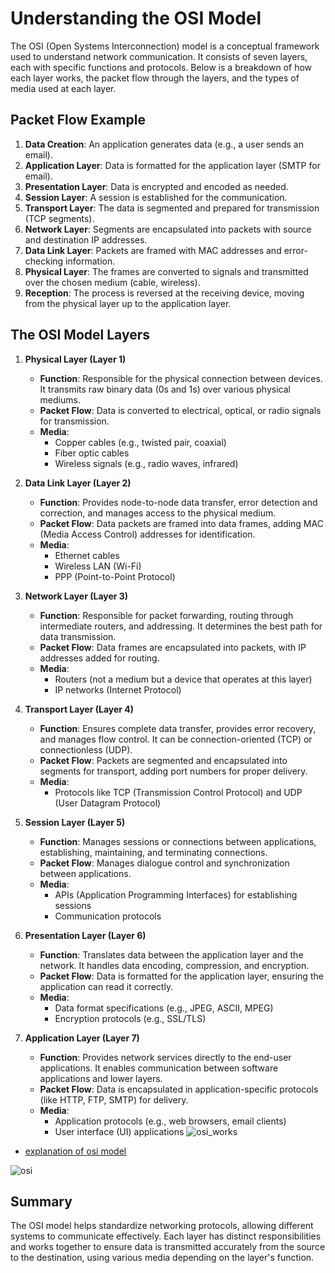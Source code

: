 # Understanding the OSI Model

The OSI (Open Systems Interconnection) model is a conceptual framework used to understand network communication. It consists of seven layers, each with specific functions and protocols. Below is a breakdown of how each layer works, the packet flow through the layers, and the types of media used at each layer.
## Packet Flow Example

1. **Data Creation**: An application generates data (e.g., a user sends an email).
2. **Application Layer**: Data is formatted for the application layer (SMTP for email).
3. **Presentation Layer**: Data is encrypted and encoded as needed.
4. **Session Layer**: A session is established for the communication.
5. **Transport Layer**: The data is segmented and prepared for transmission (TCP segments).
6. **Network Layer**: Segments are encapsulated into packets with source and destination IP addresses.
7. **Data Link Layer**: Packets are framed with MAC addresses and error-checking information.
8. **Physical Layer**: The frames are converted to signals and transmitted over the chosen medium (cable, wireless).
9. **Reception**: The process is reversed at the receiving device, moving from the physical layer up to the application layer.


## The OSI Model Layers

1. **Physical Layer (Layer 1)**
   - **Function**: Responsible for the physical connection between devices. It transmits raw binary data (0s and 1s) over various physical mediums.
   - **Packet Flow**: Data is converted to electrical, optical, or radio signals for transmission.
   - **Media**: 
     - Copper cables (e.g., twisted pair, coaxial)
     - Fiber optic cables
     - Wireless signals (e.g., radio waves, infrared)

2. **Data Link Layer (Layer 2)**
   - **Function**: Provides node-to-node data transfer, error detection and correction, and manages access to the physical medium.
   - **Packet Flow**: Data packets are framed into data frames, adding MAC (Media Access Control) addresses for identification.
   - **Media**:
     - Ethernet cables
     - Wireless LAN (Wi-Fi)
     - PPP (Point-to-Point Protocol)

3. **Network Layer (Layer 3)**
   - **Function**: Responsible for packet forwarding, routing through intermediate routers, and addressing. It determines the best path for data transmission.
   - **Packet Flow**: Data frames are encapsulated into packets, with IP addresses added for routing.
   - **Media**:
     - Routers (not a medium but a device that operates at this layer)
     - IP networks (Internet Protocol)

4. **Transport Layer (Layer 4)**
   - **Function**: Ensures complete data transfer, provides error recovery, and manages flow control. It can be connection-oriented (TCP) or connectionless (UDP).
   - **Packet Flow**: Packets are segmented and encapsulated into segments for transport, adding port numbers for proper delivery.
   - **Media**:
     - Protocols like TCP (Transmission Control Protocol) and UDP (User Datagram Protocol)

5. **Session Layer (Layer 5)**
   - **Function**: Manages sessions or connections between applications, establishing, maintaining, and terminating connections.
   - **Packet Flow**: Manages dialogue control and synchronization between applications.
   - **Media**:
     - APIs (Application Programming Interfaces) for establishing sessions
     - Communication protocols

6. **Presentation Layer (Layer 6)**
   - **Function**: Translates data between the application layer and the network. It handles data encoding, compression, and encryption.
   - **Packet Flow**: Data is formatted for the application layer, ensuring the application can read it correctly.
   - **Media**:
     - Data format specifications (e.g., JPEG, ASCII, MPEG)
     - Encryption protocols (e.g., SSL/TLS)

7. **Application Layer (Layer 7)**
   - **Function**: Provides network services directly to the end-user applications. It enables communication between software applications and lower layers.
   - **Packet Flow**: Data is encapsulated in application-specific protocols (like HTTP, FTP, SMTP) for delivery.
   - **Media**:
     - Application protocols (e.g., web browsers, email clients)
     - User interface (UI) applications
![osi_works](https://blogger.googleusercontent.com/img/a/AVvXsEioZYlWq-K164pSdFMElRH0iUl8iy7XJkneDA3Ax_a9twEBQ8ELGHYhy-L39fpB3Rz8tnTjzRkyztCuvfFO2tZUN7PZH8rcz2knErosbt7Bj0mnhcRjsP2_yz_dOxge26yJa13S1-hsE3i-2M6y0GwhqDB_hl3z2jie6NCUYEibeRQpLjkS0BIBmmmxXBgS=w640-h565-rw)
- [explanation of osi model](https://www.thenetworkdna.com/2024/03/cybersecurity-osi-model-cyberattacks-at.html)

![osi](https://infosectrain.com/wp-content/uploads/2024/04/OSI-Model-Layers-1.jpg)

## Summary

The OSI model helps standardize networking protocols, allowing different systems to communicate effectively. Each layer has distinct responsibilities and works together to ensure data is transmitted accurately from the source to the destination, using various media depending on the layer's function.